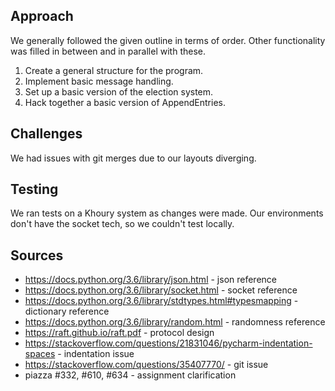 ## Approach
We generally followed the given outline in terms of order.
Other functionality was filled in between and in parallel with these.
1. Create a general structure for the program.
2. Implement basic message handling.
3. Set up a basic version of the election system.
4. Hack together a basic version of AppendEntries.

## Challenges
We had issues with git merges due to our layouts diverging.

## Testing
We ran tests on a Khoury system as changes were made. 
Our environments don't have the socket tech, so we couldn't test locally.

## Sources
- https://docs.python.org/3.6/library/json.html - json reference
- https://docs.python.org/3.6/library/socket.html - socket reference
- https://docs.python.org/3.6/library/stdtypes.html#typesmapping - dictionary reference
- https://docs.python.org/3.6/library/random.html - randomness reference
- https://raft.github.io/raft.pdf - protocol design
- https://stackoverflow.com/questions/21831046/pycharm-indentation-spaces - indentation issue
- https://stackoverflow.com/questions/35407770/ - git issue
- piazza #332, #610, #634 - assignment clarification